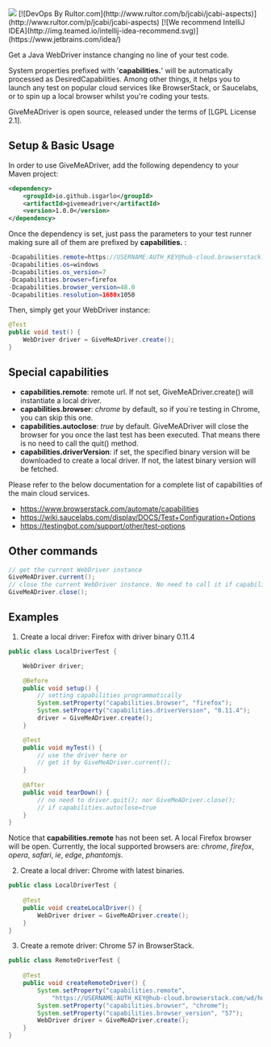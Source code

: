 <img src="https://cloud.githubusercontent.com/assets/15626602/26036362/7e36f35e-38dc-11e7-8fc9-a198bb5c7dc6.png">
[![DevOps By Rultor.com](http://www.rultor.com/b/jcabi/jcabi-aspects)](http://www.rultor.com/p/jcabi/jcabi-aspects)
[![We recommend IntelliJ IDEA](http://img.teamed.io/intellij-idea-recommend.svg)](https://www.jetbrains.com/idea/)

Get a Java WebDriver instance changing no line of your test code.

System properties prefixed with '**capabilities.**' will be automatically processed as DesiredCapabilities. Among other things, it helps you to launch any test on popular cloud services like BrowserStack, or Saucelabs, or to spin up a local browser whilst you're coding your tests.

GiveMeADriver is open source, released under the terms of [LGPL License 2.1].

## Setup & Basic Usage

In order to use GiveMeADriver, add the following dependency to your Maven project:

```xml
<dependency>
	<groupId>io.github.isgarlo</groupId>
	<artifactId>givemeadriver</artifactId>
	<version>1.0.0</version>
</dependency>
```

Once the dependency is set, just pass the parameters to your test runner making sure all of them are prefixed by **capabilities.** :
```java
-Dcapabilities.remote=https://USERNAME:AUTH_KEY@hub-cloud.browserstack.com/wd/hub
-Dcapabilities.os=windows
-Dcapabilities.os_version=7
-Dcapabilities.browser=firefox
-Dcapabilities.browser_version=48.0
-Dcapabilities.resolution=1680x1050
```
Then, simply get your WebDriver instance:
```java
@Test
public void test() {
	WebDriver driver = GiveMeADriver.create();
}
```
## Special capabilities
 - **capabilities.remote**: remote url. If not set, GiveMeADriver.create() will instantiate a local driver.
 - **capabilities.browser**: *chrome* by default, so if you´re testing in Chrome, you can skip this one.
 - **capabilities.autoclose**: *true* by default. GiveMeADriver will close the browser for you once the last test has been executed. That means there is no need to call the quit() method.
 - **capabilities.driverVersion**: if set, the specified binary version will be downloaded to create a local driver. If not, the latest binary version will be fetched.

 Please refer to the below documentation for a complete list of capabilities of the main cloud services.
- https://www.browserstack.com/automate/capabilities
- https://wiki.saucelabs.com/display/DOCS/Test+Configuration+Options
- https://testingbot.com/support/other/test-options

## Other commands
 ```java
// get the current WebDriver instance
GiveMeADriver.current();
// close the current WebDriver instance. No need to call it if capabilities.autoclose=true
GiveMeADriver.close();
```

## Examples
1. Create a local driver: Firefox with driver binary 0.11.4
```java
public class LocalDriverTest {

	WebDriver driver;

	@Before
	public void setup() {
		// setting capabilities programmatically
		System.setProperty("capabilities.browser", "firefox");
		System.setProperty("capabilities.driverVersion", "0.11.4");
		driver = GiveMeADriver.create();
	}

	@Test
	public void myTest() {
		// use the driver here or
		// get it by GiveMeADriver.current();
	}
	
	@After
	public void tearDown() {
		// no need to driver.quit(); nor GiveMeADriver.close();
		// if capabilities.autoclose=true
	}
}
```
Notice that **capabilities.remote** has not been set. A local Firefox browser will be open.
Currently, the local supported browsers are: *chrome*, *firefox*, *opera*, *safari*, *ie*, *edge*, *phantomjs*.

2. Create a local driver: Chrome with latest binaries.
```java
public class LocalDriverTest {
	
	@Test
	public void createLocalDriver() {
		WebDriver driver = GiveMeADriver.create();
	}
}
```
3. Create a remote driver: Chrome 57 in BrowserStack.
```java
public class RemoteDriverTest {
	
	@Test
	public void createRemoteDriver() {
		System.setProperty("capabilities.remote", 
			"https://USERNAME:AUTH_KEY@hub-cloud.browserstack.com/wd/hub");
		System.setProperty("capabilities.browser", "chrome");
		System.setProperty("capabilities.browser_version", "57");
		WebDriver driver = GiveMeADriver.create();
	}
}
```
 
